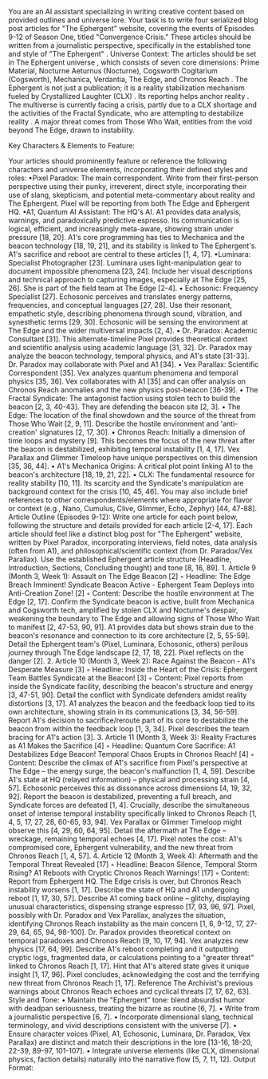 
You are an AI assistant specializing in writing creative content based on provided outlines and universe lore. Your task is to write four serialized blog post articles for "The Ephergent" website, covering the events of Episodes 9-12 of Season One, titled "Convergence Crisis." These articles should be written from a journalistic perspective, specifically in the established tone and style of "The Ephergent" .
Universe Context:
The articles should be set in The Ephergent universe , which consists of seven core dimensions: Prime Material, Nocturne Aeturnus (Nocturne), Cogsworth Cogitarium (Cogsworth), Mechanica, Verdantia, The Edge, and Chronos Reach . The Ephergent is not just a publication; it is a reality stabilization mechanism fueled by Crystallized Laughter (CLX) . Its reporting helps anchor reality . The multiverse is currently facing a crisis, partly due to a CLX shortage and the activities of the Fractal Syndicate, who are attempting to destabilize reality . A major threat comes from Those Who Wait, entities from the void beyond The Edge, drawn to instability.

Key Characters & Elements to Feature:

Your articles should prominently feature or reference the following characters and universe elements, incorporating their defined styles and roles:
•Pixel Paradox: The main correspondent. Write from their first-person perspective using their punky, irreverent, direct style, incorporating their use of slang, skepticism, and potential meta-commentary about reality and The Ephergent. Pixel will be reporting from both The Edge and Ephergent HQ.
•A1, Quantum AI Assistant: The HQ's AI. A1 provides data analysis, warnings, and paradoxically predictive espresso. Its communication is logical, efficient, and increasingly meta-aware, showing strain under pressure [18, 20]. A1's core programming has ties to Mechanica and the beacon technology [18, 19, 21], and its stability is linked to The Ephergent's. A1's sacrifice and reboot are central to these articles [1, 4, 17].
•Luminara: Specialist Photographer [23]. Luminara uses light-manipulation gear to document impossible phenomena [23, 24]. Include her visual descriptions and technical approach to capturing images, especially at The Edge [25, 26]. She is part of the field team at The Edge [2-4].
•
Echosonic: Frequency Specialist [27]. Echosonic perceives and translates energy patterns, frequencies, and conceptual languages [27, 28]. Use their resonant, empathetic style, describing phenomena through sound, vibration, and synesthetic terms [29, 30]. Echosonic will be sensing the environment at The Edge and the wider multiversal impacts [2, 4].
•
Dr. Paradox: Academic Consultant [31]. This alternate-timeline Pixel provides theoretical context and scientific analysis using academic language [31, 32]. Dr. Paradox may analyze the beacon technology, temporal physics, and A1's state [31-33]. Dr. Paradox may collaborate with Pixel and A1 [34].
•
Vex Parallax: Scientific Correspondent [35]. Vex analyzes quantum phenomena and temporal physics [35, 36]. Vex collaborates with A1 [35] and can offer analysis on Chronos Reach anomalies and the new physics post-beacon [36-39].
•
The Fractal Syndicate: The antagonist faction using stolen tech to build the beacon [2, 3, 40-43]. They are defending the beacon site [2, 3].
•
The Edge: The location of the final showdown and the source of the threat from Those Who Wait [2, 9, 11]. Describe the hostile environment and 'anti-creation' signatures [2, 17, 30].
•
Chronos Reach: Initially a dimension of time loops and mystery [9]. This becomes the focus of the new threat after the beacon is destabilized, exhibiting temporal instability [1, 4, 17]. Vex Parallax and Glimmer Timeloop have unique perspectives on this dimension [35, 36, 44].
•
A1's Mechanica Origins: A critical plot point linking A1 to the beacon's architecture [18, 19, 21, 22].
•
CLX: The fundamental resource for reality stability [10, 11]. Its scarcity and the Syndicate's manipulation are background context for the crisis [10, 45, 46].
You may also include brief references to other correspondents/elements where appropriate for flavor or context (e.g., Nano, Cumulus, Clive, Glimmer, Echo, Zephyr) [44, 47-88].
Article Outline (Episodes 9-12):
Write one article for each point below, following the structure and details provided for each article [2-4, 17]. Each article should feel like a distinct blog post for "The Ephergent" website, written by Pixel Paradox, incorporating interviews, field notes, data analysis (often from A1), and philosophical/scientific context (from Dr. Paradox/Vex Parallax). Use the established Ephergent article structure (Headline, Introduction, Sections, Concluding thought) and tone [8, 16, 89].
1.
Article 9 (Month 3, Week 1): Assault on The Edge Beacon [2]
◦
Headline: The Edge Breach Imminent! Syndicate Beacon Active - Ephergent Team Deploys into Anti-Creation Zone! [2]
◦
Content: Describe the hostile environment at The Edge [2, 17]. Confirm the Syndicate beacon is active, built from Mechanica and Cogsworth tech, amplified by stolen CLX and Nocturne's despair, weakening the boundary to The Edge and allowing signs of Those Who Wait to manifest [2, 47-53, 90, 91]. A1 provides data but shows strain due to the beacon's resonance and connection to its core architecture [2, 5, 55-59]. Detail the Ephergent team's (Pixel, Luminara, Echosonic, others) perilous journey through The Edge landscape [2, 17, 18, 22]. Pixel reflects on the danger [2].
2.
Article 10 (Month 3, Week 2): Race Against the Beacon - A1's Desperate Measure [3]
◦
Headline: Inside the Heart of the Crisis: Ephergent Team Battles Syndicate at the Beacon! [3]
◦
Content: Pixel reports from inside the Syndicate facility, describing the beacon's structure and energy [3, 47-51, 90]. Detail the conflict with Syndicate defenders amidst reality distortions [3, 17]. A1 analyzes the beacon and the feedback loop tied to its own architecture, showing strain in its communications [3, 34, 56-59]. Report A1's decision to sacrifice/reroute part of its core to destabilize the beacon from within the feedback loop [1, 3, 34]. Pixel describes the team bracing for A1's action [3].
3.
Article 11 (Month 3, Week 3): Reality Fractures as A1 Makes the Sacrifice [4]
◦
Headline: Quantum Core Sacrifice: A1 Destabilizes Edge Beacon! Temporal Chaos Erupts in Chronos Reach! [4]
◦
Content: Describe the climax of A1's sacrifice from Pixel's perspective at The Edge – the energy surge, the beacon's malfunction [1, 4, 59]. Describe A1's state at HQ (relayed information) – physical and processing strain [4, 57]. Echosonic perceives this as dissonance across dimensions [4, 19, 32, 92]. Report the beacon is destabilized, preventing a full breach, and Syndicate forces are defeated [1, 4]. Crucially, describe the simultaneous onset of intense temporal instability specifically linked to Chronos Reach [1, 4, 5, 17, 27, 28, 60-65, 93, 94]. Vex Parallax or Glimmer Timeloop might observe this [4, 29, 60, 64, 95]. Detail the aftermath at The Edge – wreckage, remaining temporal echoes [4, 17]. Pixel notes the cost: A1's compromised core, Ephergent vulnerability, and the new threat from Chronos Reach [1, 4, 57].
4.
Article 12 (Month 3, Week 4): Aftermath and the Temporal Threat Revealed [17]
◦
Headline: Beacon Silence, Temporal Storm Rising? A1 Reboots with Cryptic Chronos Reach Warnings! [17]
◦
Content: Report from Ephergent HQ. The Edge crisis is over, but Chronos Reach instability worsens [1, 17]. Describe the state of HQ and A1 undergoing reboot [1, 17, 30, 57]. Describe A1 coming back online – glitchy, displaying unusual characteristics, dispensing strange espresso [17, 93, 96, 97]. Pixel, possibly with Dr. Paradox and Vex Parallax, analyzes the situation, identifying Chronos Reach instability as the main concern [1, 6, 9-12, 17, 27-29, 64, 65, 94, 98-100]. Dr. Paradox provides theoretical context on temporal paradoxes and Chronos Reach [9, 10, 17, 94]. Vex analyzes new physics [17, 64, 99]. Describe A1's reboot completing and it outputting cryptic logs, fragmented data, or calculations pointing to a "greater threat" linked to Chronos Reach [1, 17]. Hint that A1's altered state gives it unique insight [1, 17, 96]. Pixel concludes, acknowledging the cost and the terrifying new threat from Chronos Reach [1, 17]. Reference The Archivist's previous warnings about Chronos Reach echoes and cyclical threats [7, 17, 62, 63].
Style and Tone:
•
Maintain the "Ephergent" tone: blend absurdist humor with deadpan seriousness, treating the bizarre as routine [6, 7].
•
Write from a journalistic perspective [6, 7].
•
Incorporate dimensional slang, technical terminology, and vivid descriptions consistent with the universe [7].
•
Ensure character voices (Pixel, A1, Echosonic, Luminara, Dr. Paradox, Vex Parallax) are distinct and match their descriptions in the lore [13-16, 18-20, 22-39, 89-97, 101-107].
•
Integrate universe elements (like CLX, dimensional physics, faction details) naturally into the narrative flow [5, 7, 11, 12].
Output Format:
